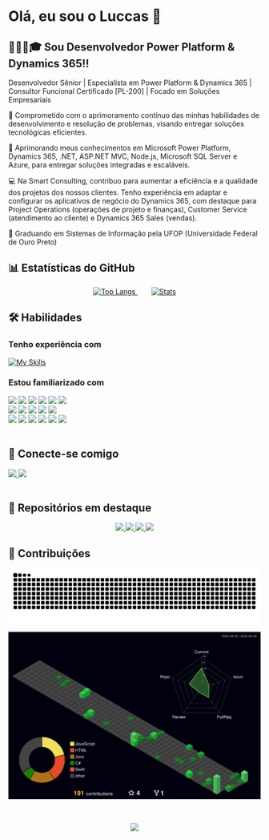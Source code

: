 # Olá, eu sou o Luccas :wave:

## 👨🏼‍💻🎓 Sou Desenvolvedor Power Platform & Dynamics 365!!

Desenvolvedor Sênior | Especialista em Power Platform & Dynamics 365 | Consultor Funcional Certificado [PL-200] | Focado em Soluções Empresariais

🔭 Comprometido com o aprimoramento contínuo das minhas habilidades de desenvolvimento e resolução de problemas, visando entregar soluções tecnológicas eficientes.

🌱 Aprimorando meus conhecimentos em Microsoft Power Platform, Dynamics 365, .NET, ASP.NET MVC, Node.js, Microsoft SQL Server e Azure, para entregar soluções integradas e escaláveis.

💻 Na Smart Consulting, contribuo para aumentar a eficiência e a qualidade dos projetos dos nossos clientes. Tenho experiência em adaptar e configurar os aplicativos de negócio do Dynamics 365, com destaque para Project Operations (operações de projeto e finanças), Customer Service (atendimento ao cliente) e Dynamics 365 Sales (vendas).

🏫 Graduando em Sistemas de Informação pela UFOP (Universidade Federal de Ouro Preto)

## 📊 Estatísticas do GitHub
<p align="center">
  <a href="https://github.com/luccas00">
    <img height="180em" alt="Top Langs"
         src="https://github-readme-stats-luccas00s-projects.vercel.app/api/top-langs/?username=luccas00&layout=compact&langs_count=10&theme=tokyonight"/>
  </a>&nbsp;&nbsp;&nbsp;&nbsp;&nbsp;&nbsp;
  <a href="https://github.com/luccas00">
    <img height="180em" alt="Stats"
         src="https://github-readme-stats-luccas00s-projects.vercel.app/api?username=luccas00&show_icons=true&theme=tokyonight&include_all_commits=true&count_private=true"/>
  </a>
</p>


## 🛠 Habilidades

### Tenho experiência com

[![My Skills](https://skillicons.dev/icons?i=vscode,visualstudio,idea,swift,c,cs,java,js,css,html,git,azure)](https://skillicons.dev)

### Estou familiarizado com

<div>

<a>
  <img src="https://img.shields.io/badge/PowerShell-5391FE.svg?style=for-the-badge&logo=PowerShell&logoColor=white" target="_blank">
</a>
<a>
<img src="https://img.shields.io/badge/Postman-FF6C37.svg?style=for-the-badge&logo=Postman&logoColor=white" target="_blank">
</a>
<a>
<img src="https://img.shields.io/badge/Docker-2496ED.svg?style=for-the-badge&logo=Docker&logoColor=white" target="_blank">
</a>
<a>
  <img src="https://img.shields.io/badge/Ubuntu-E95420.svg?style=for-the-badge&logo=Ubuntu&logoColor=white" target="_blank">
</a>
<a>
  <img src="https://img.shields.io/badge/macOS-000000.svg?style=for-the-badge&logo=macOS&logoColor=white" target="_blank">
</a>
<a>
  <img src="https://img.shields.io/badge/Windows-0078D6?style=for-the-badge&logo=Windows&logoColor=white" target="_blank">
</a>

</div>
<div>
<a>
  <img src="https://img.shields.io/badge/Dynamics%20365-0B53CE.svg?style=for-the-badge&logo=Dynamics-365&logoColor=white" target="_blank">
</a>
<a>
  <img src="https://img.shields.io/badge/Power%20Apps-742774.svg?style=for-the-badge&logo=Power-Apps&logoColor=white" target="_blank">
</a>
<a>
  <img src="https://img.shields.io/badge/Power%20Automate-0066FF.svg?style=for-the-badge&logo=powerautomate&logoColor=white" target="_blank">
</a>
<a>
  <img src="https://img.shields.io/badge/Microsoft%20Office-D83B01.svg?style=for-the-badge&logo=Microsoft-Office&logoColor=white" target="_blank">
</a>
<a>
  <img src="https://img.shields.io/badge/Azure-0078D4.svg?style=for-the-badge&logo=Azure&logoColor=white" target="_blank">
</a>

</div>

<div>
  <a>
  <img src="https://img.shields.io/badge/.NET-512BD4.svg?style=for-the-badge&logo=dotnet&logoColor=white" target="_blank">
  </a>
  <a>
  <img src="https://img.shields.io/badge/Spring-6DB33F.svg?style=for-the-badge&logo=Spring&logoColor=white" target="_blank">
  </a>
  <a>
  <img src="https://img.shields.io/badge/PostgreSQL-4169E1.svg?style=for-the-badge&logo=PostgreSQL&logoColor=white" target="_blank">
  </a>
  <a>
  <img src="https://img.shields.io/badge/Node.js-5FA04E.svg?style=for-the-badge&logo=nodedotjs&logoColor=white" target="_blank">
  </a>
  <a>
  <img src="https://img.shields.io/badge/Swift-F05138.svg?style=for-the-badge&logo=Swift&logoColor=white" target="_blank">
  </a>
  <a>
  <img src="https://img.shields.io/badge/Xcode-147EFB.svg?style=for-the-badge&logo=Xcode&logoColor=white" target="_blank">
  </a>

</div>

</br>


## :iphone: Conecte-se comigo
<a href="https://www.linkedin.com/in/luccas-carneiro-678689171/" target="_blank">
  <img src="https://img.shields.io/badge/-LinkedIn-%230077B5?style=for-the-badge&logo=linkedin&logoColor=white" target="_blank">
</a>
<a href = "mailto:luccas.carneiro@aluno.ufop.edu.br">
  <img src="https://img.shields.io/badge/-Gmail-%23333?style=for-the-badge&logo=gmail&logoColor=white" target="_blank">
</a>


<br/>


<br/>


## 🚀 Repositórios em destaque
<p align="center">
  <a href="https://github.com/luccas00/Chat_TCP">
    <img src="https://github-readme-stats-luccas00s-projects.vercel.app/api/pin/?username=luccas00&theme=tokyonight&repo=Chat_TCP" />
  </a>
  <a href="https://github.com/luccas00/Investments">
    <img src="https://github-readme-stats-luccas00s-projects.vercel.app/api/pin/?username=luccas00&theme=tokyonight&repo=Investments" />
  </a>
  <a href="https://github.com/luccas00/WEB_II">
    <img src="https://github-readme-stats-luccas00s-projects.vercel.app/api/pin/?username=luccas00&theme=tokyonight&repo=Web_II" />
  </a>
  <a href="https://github.com/luccas00/luccas00.github.io">
    <img src="https://github-readme-stats-luccas00s-projects.vercel.app/api/pin/?username=luccas00&theme=tokyonight&repo=luccas00.github.io" />
  </a>
</p>


## 🤝 Contribuições
<p align="center"> <img  width="900em" src="https://github.com/luccas00/luccas00/blob/output/github-contribution-grid-snake-dark.svg" /> </p> 
	  
<p align="center">
	<a href="https://github.com/luccas00">
		<img width="900em" src="https://github.com/luccas00/luccas00/blob/main/profile-3d-contrib/profile-night-green.svg">
	</a>
</p>

<br/>

<p align="center"> <img src="https://quotes-github-readme.vercel.app/api?type=horizontal&theme=algolia&quote=Faça.%20Ou%20não%20faça.%20Não%20existe%20tentar...&author=Yoda" /> </p>

